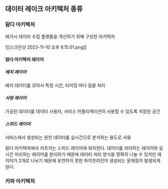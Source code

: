 ## 데이터 레이크 아키텍처 종류

### 람다 아키텍처
레거시 데이터 수집 플랫폼을 개선하기 위해 구성한 아키텍처

![[스크린샷 2023-11-10 오후 6.15.01.png]]

#### 람다 아키텍처 레이어
##### 베치 레이어
배치 데이터를 모아서 특정 시간, 타이밍 마다 일괄 처리

##### 서빙 레이어
가공된 데이터를 데이터 사용자, 서비스 어플리케이션이 사용할 수 있도록 저장된 공간

##### 스피드 레이어
서비스에서 생성되는 원천 데이터를 실시간으로 분석하는 용도로 사용

람다 아키텍처에서 카프카는 스피드 레이어에 위치한다. 
데이터를 처리하는 레이어와 실시간 처리하는 레이어를 분리하기 때문에 데이터 처리 방식을 명확히 나눌 수 있지만 레이어가 2개로 나뉘기 때문에 유연하지 못한 파이프라인이 생성되는 문제정이 발생되게 된다.



### 카파 아키텍처
